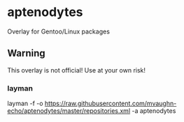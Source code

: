aptenodytes
===========

Overlay for Gentoo/Linux packages

## Warning

This overlay is not official! Use at your own risk!

### layman

layman -f -o https://raw.githubusercontent.com/mvaughn-echo/aptenodytes/master/repositories.xml -a aptenodytes
